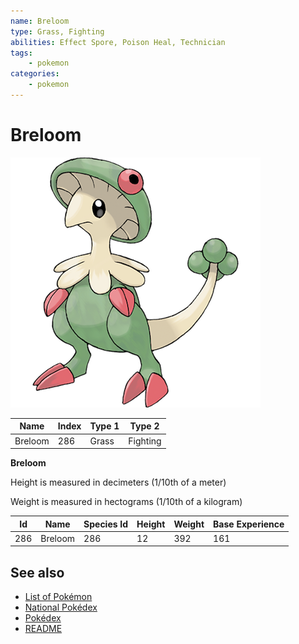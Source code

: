 ```yaml
---
name: Breloom
type: Grass, Fighting
abilities: Effect Spore, Poison Heal, Technician
tags:
    - pokemon
categories:
    - pokemon
---
```


# Breloom


![Breloom](images/286.png)

| **Name** | **Index** | **Type 1** | **Type 2** |
|----|----|----|----|
| Breloom | 286 | Grass | Fighting  |

**Breloom** 


Height is measured in decimeters (1/10th of a meter)

Weight is measured in hectograms (1/10th of a kilogram)

| **Id** | **Name** | **Species Id** | **Height** | **Weight** | **Base Experience** |
|--------|----------|----------------|------------|------------|---------------------|
| 286 | Breloom | 286 | 12 | 392 | 161 |


## See also

- [List of Pokémon](../pokemon.md)
- [National Pokédex](../national_pokedex.md)
- [Pokédex](../pokedex.md)
- [README](../README.md)
